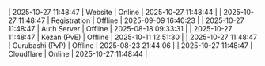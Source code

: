 | 2025-10-27 11:48:47 | Website | Online | 2025-10-27 11:48:44 |
| 2025-10-27 11:48:47 | Registration | Offline | 2025-09-09 16:40:23 |
| 2025-10-27 11:48:47 | Auth Server | Offline | 2025-08-18 09:33:31 |
| 2025-10-27 11:48:47 | Kezan (PvE) | Offline | 2025-10-11 12:51:30 |
| 2025-10-27 11:48:47 | Gurubashi (PvP) | Offline | 2025-08-23 21:44:06 |
| 2025-10-27 11:48:47 | Cloudflare | Online | 2025-10-27 11:48:44 |
